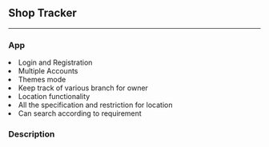 <h2>Shop Tracker</h2><hr>

<h3>App</h3>
<li>Login and Registration</li>
<li>Multiple Accounts</li>
<li>Themes mode</li>
<li>Keep track of various branch for owner</li>
<li>Location functionality</li>
<li>All the specification and restriction for location</li>
<li>Can search according to requirement</li>

<h3>Description</h3>
